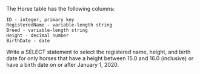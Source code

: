The Horse table has the following columns:

    ID - integer, primary key
    RegisteredName - variable-length string
    Breed - variable-length string
    Height - decimal number
    BirthDate - date

Write a SELECT statement to select the registered name, height, and birth date for only horses that have a height between 15.0 and 16.0 (inclusive) or have a birth date on or after January 1, 2020.
